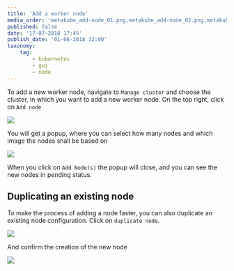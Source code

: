 ```yaml
---
title: 'Add a worker node'
media_order: 'metakube_add-node_01.png,metakube_add-node_02.png,metakube_add-node_03.png,metakube_add-node_04.png'
published: false
date: '17-07-2018 17:45'
publish_date: '01-08-2018 12:00'
taxonomy:
    tag:
        - kubernetes
        - gui
        - node
---
```


To add a new worker node, navigate to `Manage cluster` and choose the cluster, in which you want to add a new worker node. On the top right, click on `Add node`

![](metakube_add-node_01.png)

You will get a popup, where you can select how many nodes and which image the nodes shall be based on

![](metakube_add-node_02.png)

When you click on `Add Node(s)` the popup will close, and you can see the new nodes in pending status.

## Duplicating an existing node

To make the process of adding a node faster, you can also duplicate an existing node configuration.
Click on `duplicate node`.

![](metakube_add-node_03.png)

And confirm the creation of the new node

![](metakube_add-node_04.png)